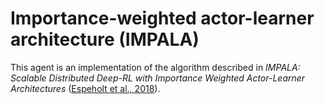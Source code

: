 # Importance-weighted actor-learner architecture (IMPALA)

This agent is an implementation of the algorithm described in _IMPALA: Scalable
Distributed Deep-RL with Importance Weighted Actor-Learner Architectures_
([Espeholt et al., 2018]).

[Espeholt et al., 2018]: https://arxiv.org/abs/1802.01561
